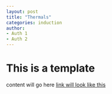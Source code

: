 ```yaml
---
layout: post
title: "Thermals"
categories: induction
author:
- Auth 1
- Auth 2
---
```


# This is a template

content will go here
[link will look like this](iist.ac.in)
